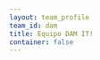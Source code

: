 ```yaml
---
layout: team_profile
team_id: dam
title: Equipo DAM IT!
container: false
---
```

<style>
.team-container .team-logo {
    border-color: #555;
    height: 400px;
}
</style>
